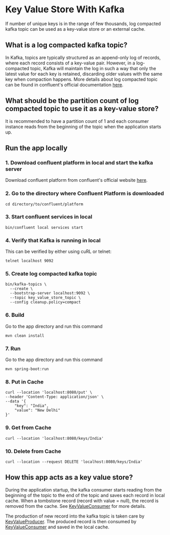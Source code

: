 # Key Value Store With Kafka

If number of unique keys is in the range of few thousands, log compacted kafka topic can be used as a key-value store or an external cache.

## What is a log compacted kafka topic?

In Kafka, topics are typically structured as an append-only log of records, where each record consists of a key-value pair. However, in a log-compacted topic, Kafka will maintain the log in such a way that only the latest value for each key is retained, discarding older values with the same key when compaction happens. More details about log compacted topic can be found in confluent's official documentation [here](https://docs.confluent.io/kafka/design/log_compaction.html).

## What should be the partition count of log compacted topic to use it as a key-value store?

It is recommended to have a partition count of 1 and each consumer instance reads from the beginning of the topic when the application starts up.

## Run the app locally

### 1. Download confluent platform in local and start the kafka server

Download confluent platform from confluent's official website [here](https://www.confluent.io/get-started/?product=self-managed).

### 2. Go to the directory where Confluent Platform is downloaded

```shell
cd directory/to/confluent/platform
```

### 3. Start confluent services in local

```shell
bin/confluent local services start
```

### 4. Verify that Kafka is running in local

This can be verified by either using cuRL or telnet:

```shell
telnet localhost 9092
```

### 5. Create log compacted kafka topic

```shell
bin/kafka-topics \
  --create \
  --bootstrap-server localhost:9092 \
  --topic key_value_store_topic \
  --config cleanup.policy=compact
```

### 6. Build

Go to the app directory and run this command

```shell
mvn clean install
```

### 7. Run

Go to the app directory and run this command

```shell
mvn spring-boot:run
```

### 8. Put in Cache

```shell
curl --location 'localhost:8080/put' \
--header 'Content-Type: application/json' \
--data '{
    "key": "India",
    "value": "New Delhi"
}'
```

### 9. Get from Cache

```shell
curl --location 'localhost:8080/keys/India'
```

### 10. Delete from Cache

```shell
curl --location --request DELETE 'localhost:8080/keys/India'
```

## How this app acts as a key value store?

During the application startup, the kafka consumer starts reading from the beginning of the topic to the end of the topic and saves each record in local cache.
When a tombstone record (record with value = null), the record is removed from the cache. See [KeyValueConsumer](src/main/kotlin/com/kingchampion36/key/value/store/kafka/KeyValueConsumer.kt)
for more details.

The production of new record into the kafka topic is taken care by [KeyValueProducer](src/main/kotlin/com/kingchampion36/key/value/store/kafka/KeyValueProducer.kt).
The produced record is then consumed by [KeyValueConsumer](src/main/kotlin/com/kingchampion36/key/value/store/kafka/KeyValueConsumer.kt) and saved in the local cache.
